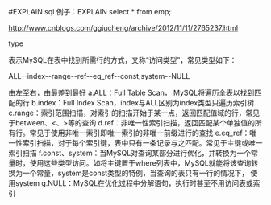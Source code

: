 #EXPLAIN  sql
例子：EXPLAIN select * from emp;

http://www.cnblogs.com/ggjucheng/archive/2012/11/11/2765237.html


type

表示MySQL在表中找到所需行的方式，又称“访问类型”，常见类型如下：

ALL--index--range--ref--eq_ref--const,system--NULL

由左至右，由最差到最好
a.ALL：Full Table Scan， MySQL将遍历全表以找到匹配的行
b.index：Full Index Scan，index与ALL区别为index类型只遍历索引树
c.range：索引范围扫描，对索引的扫描开始于某一点，返回匹配值域的行，常见于between、<、>等的查询
d.ref：非唯一性索引扫描，返回匹配某个单独值的所有行。常见于使用非唯一索引即唯一索引的非唯一前缀进行的查找
e.eq_ref：唯一性索引扫描，对于每个索引键，表中只有一条记录与之匹配。常见于主键或唯一索引扫描
f.const、system：当MySQL对查询某部分进行优化，并转换为一个常量时，使用这些类型访问。如将主键置于where列表中，MySQL就能将该查询转换为一个常量，system是const类型的特例，当查询的表只有一行的情况下， 使用system
g.NULL：MySQL在优化过程中分解语句，执行时甚至不用访问表或索引